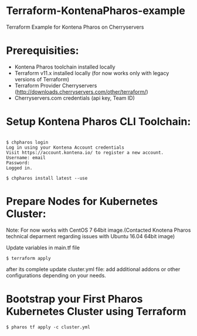 # Terraform-KontenaPharos-example
Terraform Example for Kontena Pharos on Cherryservers

# Prerequisities:
* Kontena Pharos toolchain installed locally
* Terraform v11.x installed locally (for now works only with legacy versions of Terraform) 
* Terraform Provider Cherryservers (http://downloads.cherryservers.com/other/terraform/)
* Cherryservers.com credentials (api key, Team ID)

# Setup Kontena Pharos CLI Toolchain:

```$ curl -s https://get.pharos.sh | bash

$ chpharos login
Log in using your Kontena Account credentials
Visit https://account.kontena.io/ to register a new account.
Username: email
Password:
Logged in.

$ chpharos install latest --use
```
# Prepare Nodes for Kubernetes Cluster:

Note: For now works with CentOS 7 64bit image.(Contacted Knotena Pharos technical deparment regarding issues with Ubuntu 16.04 64bit image)

Update variables in main.tf file

```
$ terraform apply
```
after its complete update cluster.yml file:
add additional addons or other configurations depending on your needs.

# Bootstrap your First Pharos Kubernetes Cluster using Terraform

```
$ pharos tf apply -c cluster.yml
```
